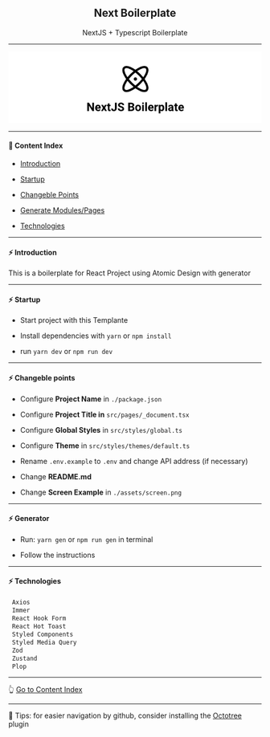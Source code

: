 <h2 align="center">Next Boilerplate</h2>
<p align="center">NextJS + Typescript Boilerplate</p>

---

<p align="center">
  <img src="https://github.com/lipex360x/nextjs-boilerplate/blob/master/assets/screen.png" />
</p>

---

#### :bookmark_tabs: Content Index

- [Introduction](#zap-introduction)

- [Startup](#zap-startup)

- [Changeble Points](#zap-changeble-points)

- [Generate Modules/Pages](#zap-generator)

- [Technologies](#zap-technologies)

---

#### :zap: Introduction

This is a boilerplate for React Project using Atomic Design with generator

---

#### :zap: Startup

- Start project with this Templante

- Install dependencies with `yarn` or `npm install`

- run `yarn dev` or `npm run dev`

---

#### :zap: Changeble points

- Configure **Project Name** in `./package.json`

- Configure **Project Title in** `src/pages/_document.tsx`

- Configure **Global Styles** in `src/styles/global.ts`

- Configure **Theme** in `src/styles/themes/default.ts`

- Rename `.env.example` to `.env` and change API address (if necessary)

- Change **README.md**

- Change **Screen Example** in `./assets/screen.png`

---

#### :zap: Generator

- Run: `yarn gen` or `npm run gen` in terminal

- Follow the instructions

---

#### :zap: Technologies

```
 Axios
 Immer
 React Hook Form
 React Hot Toast
 Styled Components
 Styled Media Query
 Zod
 Zustand
 Plop
```

---

:point_up_2: [Go to Content Index](#bookmark_tabs-content-index)

---

:pushpin: Tips: for easier navigation by github, consider installing the [Octotree](https://chrome.google.com/webstore/detail/octotree-github-code-tree/bkhaagjahfmjljalopjnoealnfndnagc) plugin
